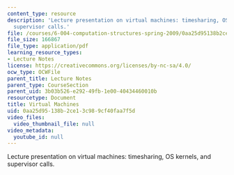 ```yaml
---
content_type: resource
description: 'Lecture presentation on virtual machines: timesharing, OS kernels, and
  supervisor calls.'
file: /courses/6-004-computation-structures-spring-2009/0aa25d95138b2ce13c989cf40faa7f5d_MIT6_004s09_lec18.pdf
file_size: 166867
file_type: application/pdf
learning_resource_types:
- Lecture Notes
license: https://creativecommons.org/licenses/by-nc-sa/4.0/
ocw_type: OCWFile
parent_title: Lecture Notes
parent_type: CourseSection
parent_uid: 3b03b526-e292-49fb-1e00-40434460010b
resourcetype: Document
title: Virtual Machines
uid: 0aa25d95-138b-2ce1-3c98-9cf40faa7f5d
video_files:
  video_thumbnail_file: null
video_metadata:
  youtube_id: null
---
```

Lecture presentation on virtual machines: timesharing, OS kernels, and supervisor calls.